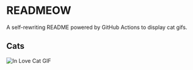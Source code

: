 # READMEOW

A self-rewriting README powered by GitHub Actions to display cat gifs.

## Cats

![In Love Cat GIF](https://media1.giphy.com/media/v1.Y2lkPTlhY2QwMmRhN2J2ODg3aTA4bjk0NHB6eWF6N3ZyODNra2dtc202NnNlNjZ1Nm4wYiZlcD12MV9naWZzX3NlYXJjaCZjdD1n/MDJ9IbxxvDUQM/200.gif)
